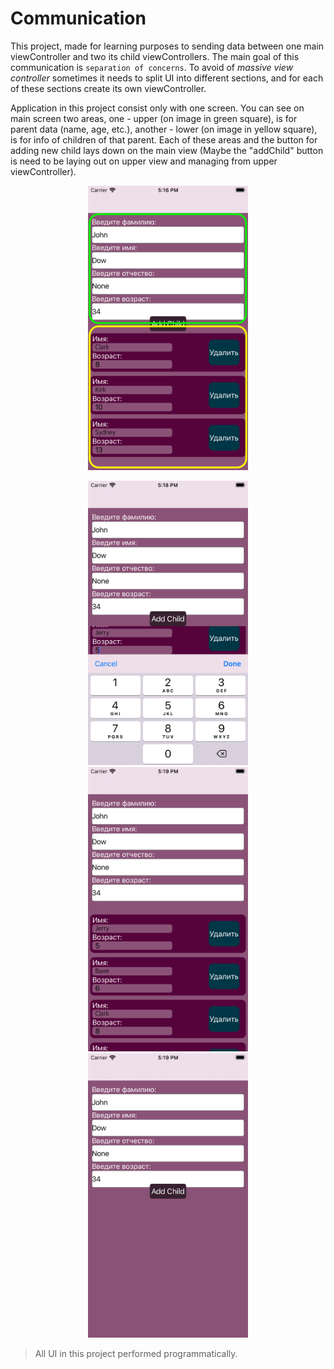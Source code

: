 #  Communication

This project, made for learning purposes to sending data between one main viewController and two its child viewControllers. The main goal of this communication is `separation of concerns`. To avoid of _massive view controller_ sometimes it needs to split UI into different sections, and for each of these sections create its own viewController.<br/>

  Application in this project consist only with one screen. You can see on main screen two areas, one - upper (on image in green square), is for parent data (name, age, etc.), another - lower (on image in yellow square), is for info of children of that parent. Each of these areas and the button for adding new child lays down on the main view (Maybe the "addChild" button is need to be laying out on upper view and managing from upper viewController).
  
<p align="center">  
    <img src="/images/screen1.png" width="256" height="455"> 
</p>
  
  <p align="center">
    <img src="/images/screen2.png" width="256" height="455">
    <img src="/images/screen3.png" width="256" height="455">
    <img src="/images/screen4.png" width="256" height="455">
  </p>

>All UI in this project performed programmatically.





